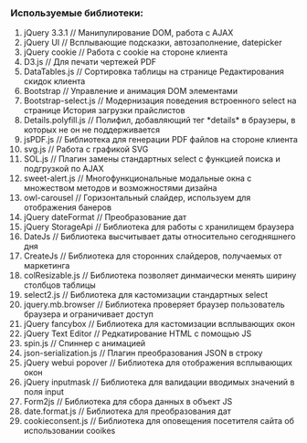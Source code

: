 <br>
<br>

<h3>Используемые библиотеки:</h3>
<ol>
    <li>jQuery 3.3.1 // Манипулирование DOM, работа с AJAX</li>
    <li>jQuery UI // Всплывающие подсказки, автозаполнение, datepicker</li>
    <li>jQuery cookie // Работа с cookie на стороне клиента</li>
    <li>D3.js // Для печати чертежей PDF</li>
    <li>DataTables.js // Сортировка таблицы на странице Редактирования скидок клиента</li>
    <li>Bootstrap // Управление и анимация DOM элементами</li>  
    <li>Bootstrap-select.js // Модернизация поведения встроенного select на странице История загрузки прайслистов</li>
    <li>Details.polyfill.js // Полифил, добавляющий тег *details* в браузеры, в которых не он не поддерживается</li>
    <li>jsPDF.js // Библиотека для генерации PDF файлов на стороне клиента</li>
    <li>svg.js // Работа с графикой SVG</li>
    <li>SOL.js // Плагин замены стандартных select с функцией поиска и подгрузкой по AJAX</li>
    <li>sweet-alert.js // Многофункциональные модальные окна с множеством методов и возможностями дизайна</li>
    <li>owl-carousel // Горизонтальный слайдер, используем для отображения банеров</li>
    <li>jQuery dateFormat // Преобразование дат</li>
    <li>jQuery StorageApi // Библиотека для работы с хранилищем браузера</li>
    <li>DateJs // Библиотека высчитывает даты относительно сегодняшнего дня</li>
    <li>CreateJs // Библиотека для сторонних слайдеров, получаемых от маркетинга</li>
    <li>colResizable.js // Библиотека позволяет динмаически менять ширину столбцов таблицы</li>
    <li>select2.js // Библиотека для кастомизации стандартных select</li>
    <li>jquery.mb.browser // Библиотека проверяет браузер пользователь браузера и ограничивает доступ</li>
    <li>jQuery fancybox // Библиотека для кастомизации всплывающих окон</li>
    <li>jQuery Text Editor // Редкатирование HTML с помощью JS</li>
    <li>spin.js // Спиннер с анимацией</li>
    <li>json-serialization.js // Плагин преобразования JSON в строку</li>
    <li>jQuery webui popover // Библиотека для отображения всплывающих окон</li>
    <li>jQuery inputmask // Библиотека для валидации вводимых значений в поля input</li>
    <li>Form2js // Библиотека для сбора данных в объект JS</li>
    <li>date.format.js // Библиотека для преобразования дат</li>
    <li>cookieconsent.js // Библиотека для оповещения посетителя сайта об использовании cooikes</li>
</ol>
